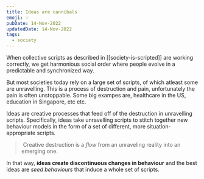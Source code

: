 ```yaml
---
title: Ideas are cannibals
emoji: 💡
pubDate: 14-Nov-2022
updatedDate: 14-Nov-2022
tags:
  - society
---
```


When collective scripts as described in [[society-is-scripted]] are working correctly, we get harmonious social order where people evolve in a predictable and synchronized way.

But most societies today rely on a large set of scripts, of which atleast some are unravelling. This is a process of destruction and pain, unfortunately the pain is often unstoppable. Some big exampes are, healthcare in the US, education in Singapore, etc etc.

Ideas are creative processes that feed off of the destruction in unravelling scripts. Specifically, ideas take unravelling scripts to stitch together new behaviour models in the form of a set of different, more situation-appropriate scripts.

> Creative destruction is a _flow_ from an unraveling reality into an emerging one.

In that way, **ideas create discontinuous changes in behaviour** and the best ideas are _seed behaviours_ that induce a whole set of scripts.
